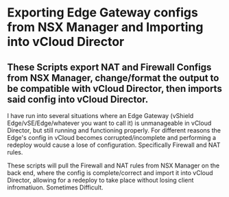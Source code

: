# Exporting Edge Gateway configs from NSX Manager and Importing into vCloud Director 

## These Scripts export NAT and Firewall Configs from NSX Manager, change/format the output to be compatible with vCloud Director, then imports said config into vCloud Director. 
I have run into several situations where an Edge Gateway (vShield Edge/vSE/Edge/whatever you want to call it) is unmanageable in vCloud Director, but still running and functioning properly. For different reasons the Edge's config in vCloud becomes corrupted/incomplete and performing a redeploy would cause a lose of configuration. Specifically Firewall and NAT rules. 

These scripts will pull the Firewall and NAT rules from NSX Manager on the back end, where the config is complete/correct and import it into vCloud Director, allowing for a redeploy to take place without losing client infromatiuon. Sometimes Difficult.

